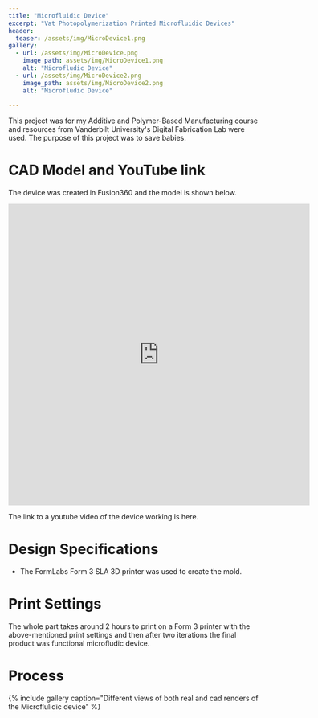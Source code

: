 ```yaml
---
title: "Microfluidic Device"
excerpt: "Vat Photopolymerization Printed Microfluidic Devices"
header:
  teaser: /assets/img/MicroDevice1.png
gallery:
  - url: /assets/img/MicroDevice.png
    image_path: assets/img/MicroDevice1.png
    alt: "Microfludic Device"
  - url: /assets/img/MicroDevice2.png
    image_path: assets/img/MicroDevice2.png
    alt: "Microfludic Device"
   
---
```


This project was for my Additive and Polymer-Based Manufacturing course and resources from Vanderbilt University's Digital Fabrication Lab were used. The purpose of this project was to save babies. 

# CAD Model and YouTube link 

The device was created in Fusion360 and the model is shown below.

<iframe src="https://a360.co/3TCQDGO" width="600" height="600" allowfullscreen="true" webkitallowfullscreen="true" mozallowfullscreen="true"  frameborder="0"></iframe>
 
 The link to a youtube video of the device working is here. 

# Design Specifications

* The FormLabs Form 3 SLA 3D printer was used to create the mold.



# Print Settings
 

The whole part takes around 2 hours to print on a Form 3 printer with the above-mentioned print settings and then after two iterations the final product was functional microfludic device.

# Process

{% include gallery caption="Different views of both real and cad renders of the Microflulidic device" %} 
